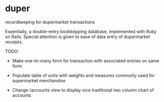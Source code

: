 # duper

recordkeeping for dupermarket transactions

Essentially, a double-entry bookkepping database, implemented with Ruby on Rails.
Special attention is given to ease of data entry of dupermarket receipts.

TODO:

* Make one-to-many form for transaction with associated entries on same form

* Populate table of units with weights and measures commonly used for supermarket merchandise

* Change /accounts view to display nice traditional two column chart of accounts
